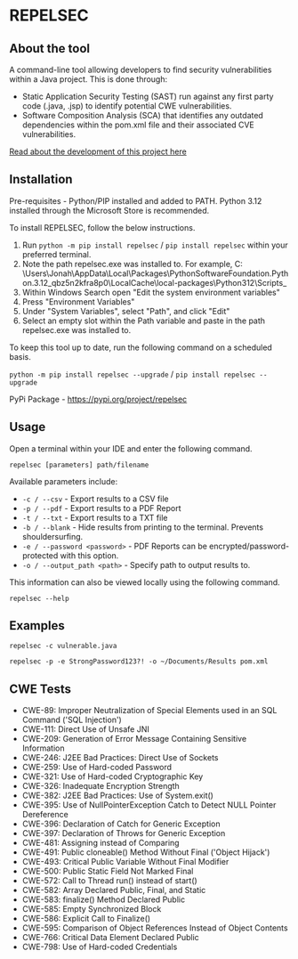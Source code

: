 # REPELSEC

## About the tool

A command-line tool allowing developers to find security vulnerabilities within a Java project. This is done through:

- Static Application Security Testing (SAST) run against any first party code (.java, .jsp) to identify
  potential CWE vulnerabilities.
- Software Composition Analysis (SCA) that identifies any outdated dependencies within the pom.xml file and their
  associated CVE vulnerabilities.

[Read about the development of this project here](./Report)

## Installation

Pre-requisites - Python/PIP installed and added to PATH. Python 3.12 installed through the Microsoft Store is
recommended.

To install REPELSEC, follow the below instructions.

1. Run `python -m pip install repelsec` / `pip install repelsec` within your preferred terminal.
2. Note the path repelsec.exe was installed to. For example, C:
   \Users\Jonah\AppData\Local\Packages\PythonSoftwareFoundation.Python.3.12_qbz5n2kfra8p0\LocalCache\local-packages\Python312\Scripts_
3. Within Windows Search open "Edit the system environment variables"
4. Press "Environment Variables"
5. Under "System Variables", select "Path", and click "Edit"
6. Select an empty slot within the Path variable and paste in the path repelsec.exe was installed to.

To keep this tool up to date, run the following command on a scheduled basis.

`python -m pip install repelsec --upgrade` / `pip install repelsec --upgrade`

PyPi Package - https://pypi.org/project/repelsec

## Usage

Open a terminal within your IDE and enter the following command.

`repelsec [parameters] path/filename`

Available parameters include:

- `-c / --csv` - Export results to a CSV file
- `-p / --pdf` - Export results to a PDF Report
- `-t / --txt` - Export results to a TXT file
- `-b / --blank` - Hide results from printing to the terminal. Prevents shouldersurfing.
- `-e / --password <password>` - PDF Reports can be encrypted/password-protected with this option.
- `-o / --output_path <path>` - Specify path to output results to.

This information can also be viewed locally using the following command.

`repelsec --help`

## Examples

`repelsec -c vulnerable.java`

`repelsec -p -e StrongPassword123?! -o ~/Documents/Results pom.xml`

## CWE Tests

- CWE-89: Improper Neutralization of Special Elements used in an SQL Command ('SQL Injection')
- CWE-111: Direct Use of Unsafe JNI
- CWE-209: Generation of Error Message Containing Sensitive Information
- CWE-246: J2EE Bad Practices: Direct Use of Sockets
- CWE-259: Use of Hard-coded Password
- CWE-321: Use of Hard-coded Cryptographic Key
- CWE-326: Inadequate Encryption Strength
- CWE-382: J2EE Bad Practices: Use of System.exit()
- CWE-395: Use of NullPointerException Catch to Detect NULL Pointer Dereference
- CWE-396: Declaration of Catch for Generic Exception
- CWE-397: Declaration of Throws for Generic Exception
- CWE-481: Assigning instead of Comparing
- CWE-491: Public cloneable() Method Without Final ('Object Hijack')
- CWE-493: Critical Public Variable Without Final Modifier
- CWE-500: Public Static Field Not Marked Final
- CWE-572: Call to Thread run() instead of start()
- CWE-582: Array Declared Public, Final, and Static
- CWE-583: finalize() Method Declared Public
- CWE-585: Empty Synchronized Block
- CWE-586: Explicit Call to Finalize()
- CWE-595: Comparison of Object References Instead of Object Contents
- CWE-766: Critical Data Element Declared Public
- CWE-798: Use of Hard-coded Credentials
